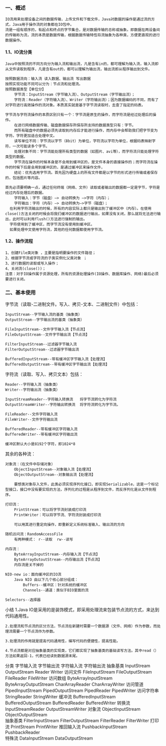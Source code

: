 ### 一、概述
    IO流用来处理设备之间的数据传输，上传文件和下载文件，Java对数据的操作是通过流的方式，Java用于操作流的对象都在IO包中。  
    流是一组有顺序的，有起点和终点的字节集合，是对数据传输的总称或抽象。即数据在两设备间的传输称为流，流的本质是数据传输，根据数据传输特性将流抽象为各种类，方便更直观的进行数据操作。
#### 1.1、IO流分类
    Java中按照流的不同方向分为输入流和输出流，凡是含有in的，都可理解为输入流，输入流即从文件读取到程序，凡是含有out的，都可以理解为输出流，输出流即从程序输出到文件。
    
    按照数据流向：输入流 读入数据、输出流 写出数据
    按照实现功能不同可以分为：节点流和处理流。
    按照数据类型【单位分】
        字节流：InputStream（字节输入流）、OutputStream（字节输出流）；
        字符流：Reader（字符输入流）、Writer（字符输出流）；因为数据编码的不同，而有了对字符进行高效操作的流对象。本质其实就是基于字节流读取时，去查了指定的码表。
        
    字节流与字符流操作的本质区别只有一个：字节流是原生的操作，而字符流是经过处理后的操作。
        在进行网络数据传输、磁盘数据保存所保存所支持的数据类型只有：字节。
        而所有磁盘中的数据必须先读取到内存后才能进行操作，而内存中会帮助我们把字节变为字符。字符更加适合处理中文。
        读写单位不同：字节流以字节（8bit）为单位，字符流以字符为单位，根据码表映射字符，一次可能读多个字节。
        处理对象不同：字节流能处理所有类型的数据（如图片、avi等），而字符流只能处理字符类型的数据。
        字节流在操作的时候本身是不会用到缓冲区的，是文件本身的直接操作的；而字符流在操作的时候下后是会用到缓冲区的，是通过缓冲区来操作文件，
        结论：优先选用字节流。首先因为硬盘上的所有文件都是以字节的形式进行传输或者保存的，包括图片等内容。
        
    首先必须要明确一点，通过任何终端（网络、文件）读取或者输出的数据都一定是字节，字符是经过内存处理后的数据。
        字符输入：字节（磁盘）–> 自动转换为 –>字符（内存）；
        字符输出：字符（内存）–> 自动转换为–>字节（磁盘）；
      在利用字符流输出的时候，所有的内容实际上都只是输出到了缓冲区中（内存）。在使用close()方法关闭的时候会将我们缓冲区的数据进行输出，如果没有关闭，那么就将无法进行输出，此时可以利用flush()方法进行强制的输出。
      字符使用到了缓冲区，而字节流没有使用到缓冲区。
      如果处理中文使用字符流，其他的任何数据都使用字节流。        
        
#### 1.2、操作流程
    1、创建File类对象 ，主要是指明要操作的文件路径；
    2、根据字节流或字符流的子类实例化父类对象 ；
    3、进行数据的读取或写入操作；
    4、关闭流(close())；
    注意：对于IO操作属于资源处理，所有的资源处理操作(IO操作、数据库操作、网络)最后必须要进行关闭。

### 二、基本使用
字节流（读取-二进制文件。写入、拷贝-文本、二进制文件）中包括：

    InputStream--字节输入流的基类（抽象类）
    OutputStream--字节输出流的基类（抽象类）
    
    FileInputStream--文件字节输入流【节点流】
    FileOutputStream--文件字节输出流【节点流】
    
    FilterInputStream--过滤器字节输入流
    FilterOutputStream--过滤器字节输出流
    
    BufferedInputStream--带有缓冲区字节输入流【处理流】
    BufferedOutputStream--带有缓冲区字节输出流【处理流】
    
字符流（读取、写入、拷贝文本）包括：
    
    Reader--字符输入流（抽象类）
    Writer--字符输出流（抽象类）
    
    InputStreamReader--字符输入转换流   将字节流转化为字符流
    OutputStreamWriter--字符输出转换流  将字符流转化为字节流。
    
    FileReader--文件字符输入流
    FileWriter--文件字符输出流
    
    BufferedReader--带有缓冲区字符输入流
    BufferedWriter--带有缓冲区字符输出流
    
    缓冲区默认大小是8192个字符，即1024*8

其余的各种流：

    对象流：（在文件中存储对象）
        ObjectInputStream--对象输入流【处理流】
        ObjectOutputStream--对象输出流【处理流】

        要想类对象存入文件，此类必须实现序列化接口，即实现Serializable，这是一个标记型接口，接口中没有要实现的方法，序列化的过程是从程序到文件，而反序列化是从文件到程序。

    打印流：
        PrintStream：可以将字节流封装成打印流
        PrintWriter：可以将字节流、字符流封装成打印流

        可以用其进行重定向操作，即重新定义系统标准输入、输出流的方向

    随机访问流：RandomAccessFile
        有两种模式： r--读取  rw--读写

    内存流：
        ByteArrayInputStream--内存输入流【节点流】
        ByteArrayOutoutStream--内存输出流【节点流】
        内存流是关不掉的

    NIO-new io：面向缓冲区的IO流
        Java NIO 由以下几个核心部分组成：
            Buffers--缓冲区：针对系统的缓冲区
            Channels--通道：类似于BIO里面的流

    Selectors--选择器

小结
    1.Java IO是采用的是装饰模式，即采用处理流来包装节点流的方式，来达到代码通用性。
    
    2.处理流和节点流的区分方法，节点流在新建时需要一个数据源（文件、网络）作为参数，而处理流需要一个节点流作为参数。
    
    3.处理流的作用就是提高代码通用性，编写代码的便捷性，提高性能。
    
    4.节点流都是对应抽象基类的实现类，它们都实现了抽象基类的基础读写方法。其中read（）方法如果返回-1，代表已经读到数据源末尾。
    

分类	字节输入流	字节输出流	字符输入流	字符输出流
抽象基类	InputStream	OutputStream	Reader	Writer
访问文件	FileInputStream	FileOutputStream	FileReader	FileWriter
访问数组	ByteArrayInputStream	ByteArrayOutputStream	CharArrayReader	CharArrayWriter
访问管道	PipedInputStream	PipedOutputStream	PipedReader	PipedWriter
访问字符串	 	 	StringReader	StringWriter
缓冲流	BufferedInputStream	BufferedOutputStream	BufferedReader	BufferedWriter
转换流	 	 	InputStreamReader	OutputStreamWriter
对象流	ObjectInputStream	ObjectOutputStream	 	 
抽象基类	FilterInputStream	FilterOutputStream	FilterReader	FilterWriter
打印流	 	PrintStream	 	PrintWriter
推回输入流	PushbackInputStream	 	PushbackReader	 
特殊流	DataInputStream	DataOutputStream	 	     
